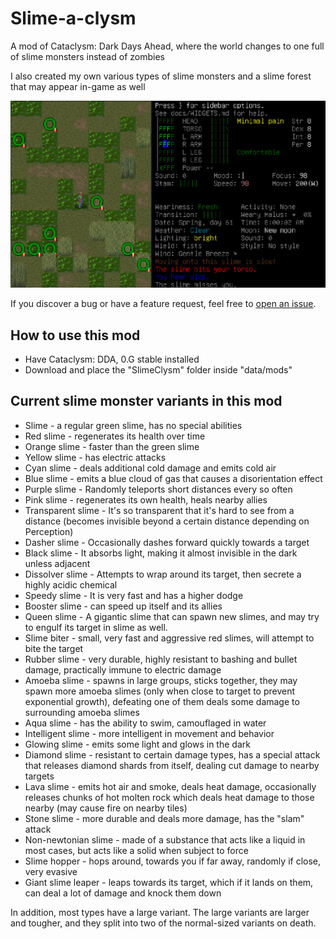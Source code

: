 # Slime-a-clysm

A mod of Cataclysm: Dark Days Ahead, where the world changes to one full of slime monsters instead of zombies

I also created my own various types of slime monsters and a slime forest that may appear in-game as well

![Slime Forest](./screenshot.png)

If you discover a bug or have a feature request, feel free to [open an issue](https://github.com/fungamer2-2/CDDA-Slime-a-clysm/issues/new).

## How to use this mod
- Have Cataclysm: DDA, 0.G stable installed 
- Download and place the "SlimeClysm" folder inside "data/mods" 

## Current slime monster variants in this mod
- Slime - a regular green slime, has no special abilities
- Red slime - regenerates its health over time
- Orange slime - faster than the green slime
- Yellow slime - has electric attacks
- Cyan slime - deals additional cold damage and emits cold air
- Blue slime - emits a blue cloud of gas that causes a disorientation effect
- Purple slime - Randomly teleports short distances every so often
- Pink slime - regenerates its own health, heals nearby allies
- Transparent slime - It's so transparent that it's hard to see from a distance (becomes invisible beyond a certain distance depending on Perception)
- Dasher slime - Occasionally dashes forward quickly towards a target
- Black slime - It absorbs light, making it almost invisible in the dark unless adjacent
- Dissolver slime - Attempts to wrap around its target, then secrete a highly acidic chemical
- Speedy slime - It is very fast and has a higher dodge
- Booster slime - can speed up itself and its allies
- Queen slime - A gigantic slime that can spawn new slimes, and may try to engulf its target in slime as well.
- Slime biter - small, very fast and aggressive red slimes, will attempt to bite the target
- Rubber slime - very durable, highly resistant to bashing and bullet damage, practically immune to electric damage
- Amoeba slime - spawns in large groups, sticks together, they may spawn more amoeba slimes (only when close to target to prevent exponential growth), defeating one of them deals some damage to surrounding amoeba slimes
- Aqua slime - has the ability to swim, camouflaged in water
- Intelligent slime - more intelligent in movement and behavior
- Glowing slime - emits some light and glows in the dark 
- Diamond slime - resistant to certain damage types, has a special attack that releases diamond shards from itself, dealing cut damage to nearby targets
- Lava slime - emits hot air and smoke, deals heat damage, occasionally releases chunks of hot molten rock which deals heat damage to those nearby (may cause fire on nearby tiles)
- Stone slime - more durable and deals more damage, has the "slam" attack
- Non-newtonian slime - made of a substance that acts like a liquid in most cases, but acts like a solid when subject to force 
- Slime hopper - hops around, towards you if far away, randomly if close, very evasive
- Giant slime leaper - leaps towards its target, which if it lands on them, can deal a lot of damage and knock them down

In addition, most types have a large variant. The large variants are larger and tougher, and they split into two of the normal-sized variants on death.
